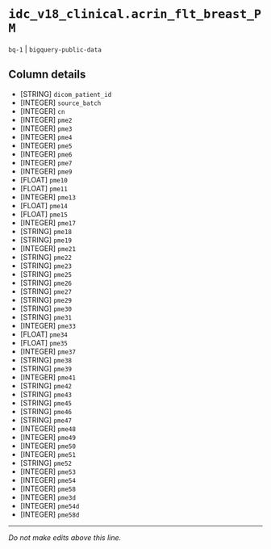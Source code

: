 # `idc_v18_clinical.acrin_flt_breast_PM`
`bq-1` | `bigquery-public-data`

## Column details
* [STRING]    `dicom_patient_id`
* [INTEGER]   `source_batch`
* [INTEGER]   `cn`
* [INTEGER]   `pme2`
* [INTEGER]   `pme3`
* [INTEGER]   `pme4`
* [INTEGER]   `pme5`
* [INTEGER]   `pme6`
* [INTEGER]   `pme7`
* [INTEGER]   `pme9`
* [FLOAT]     `pme10`
* [FLOAT]     `pme11`
* [INTEGER]   `pme13`
* [FLOAT]     `pme14`
* [FLOAT]     `pme15`
* [INTEGER]   `pme17`
* [STRING]    `pme18`
* [STRING]    `pme19`
* [INTEGER]   `pme21`
* [STRING]    `pme22`
* [STRING]    `pme23`
* [STRING]    `pme25`
* [STRING]    `pme26`
* [STRING]    `pme27`
* [STRING]    `pme29`
* [STRING]    `pme30`
* [STRING]    `pme31`
* [INTEGER]   `pme33`
* [FLOAT]     `pme34`
* [FLOAT]     `pme35`
* [INTEGER]   `pme37`
* [STRING]    `pme38`
* [STRING]    `pme39`
* [INTEGER]   `pme41`
* [STRING]    `pme42`
* [STRING]    `pme43`
* [STRING]    `pme45`
* [STRING]    `pme46`
* [STRING]    `pme47`
* [INTEGER]   `pme48`
* [INTEGER]   `pme49`
* [INTEGER]   `pme50`
* [INTEGER]   `pme51`
* [STRING]    `pme52`
* [INTEGER]   `pme53`
* [INTEGER]   `pme54`
* [INTEGER]   `pme58`
* [INTEGER]   `pme3d`
* [INTEGER]   `pme54d`
* [INTEGER]   `pme58d`

-------------------------------------------------------------------------------
*Do not make edits above this line.*
